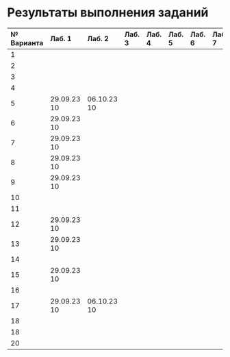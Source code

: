 # Результаты выполнения заданий

| № Варианта  | Лаб. 1      | Лаб. 2      | Лаб. 3      | Лаб. 4      | Лаб. 5      | Лаб. 6      | Лаб. 7      | Лаб. 8      | Проект      | Итого       | Тема проекта |
|:------------|:------------|:------------|:------------|:------------|:------------|:------------|:------------|:------------|:------------|:------------|:-------------|
|  1          |             |             |             |             |             |             |             |             |             | 0           |              |
|  2          |             |             |             |             |             |             |             |             |             | 0           |              |
|  3          |             |             |             |             |             |             |             |             | 0           |              |
|  4          |             |             |             |             |             |             |             |             |             | 0           |              |
|  5          | 29.09.23 10 | 06.10.23 10 |             |             |             |             |             |             |             | 10          |              |
|  6          | 29.09.23 10 |             |             |             |             |             |             |             |             | 10          |              |
|  7          | 29.09.23 10 |             |             |             |             |             |             |             |             | 10          |              |
|  8          | 29.09.23 10 |             |             |             |             |             |             |             |             | 10          |              |
|  9          | 29.09.23 10 |             |             |             |             |             |             |             |             | 10          |              |
| 10          |             |             |             |             |             |             |             |             |             | 0           |              |
| 11          |             |             |             |             |             |             |             |             |             | 0           |              |
| 12          | 29.09.23 10 |             |             |             |             |             |             |             |             | 10          |              |
| 13          | 29.09.23 10 |             |             |             |             |             |             |             |             | 10          |              |
| 14          |             |             |             |             |             |             |             |             |             | 0           |              |
| 15          | 29.09.23 10 |             |             |             |             |             |             |             |             | 10          |              |
| 16          |             |             |             |             |             |             |             |             |             | 0           |              |
| 17          | 29.09.23 10 | 06.10.23 10 |             |             |             |             |             |             |             | 0           |              |
| 18          |             |             |             |             |             |             |             |             |             | 0           |              |
| 18          |             |             |             |             |             |             |             |             |             | 0           |              |
| 20          |             |             |             |             |             |             |             |             |             | 0           |              |

